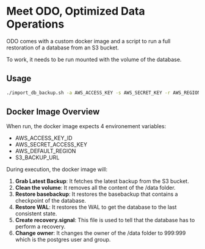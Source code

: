 # Meet ODO, Optimized Data Operations

ODO comes with a custom docker image and a script to run a full restoration of a database from an S3 bucket.

To work, it needs to be run mounted with the volume of the database.

## Usage

```bash
./import_db_backup.sh -a AWS_ACCESS_KEY -s AWS_SECRET_KEY -r AWS_REGION -u S3_BACKUP_URL
```

## Docker Image Overview

When run, the docker image expects 4 environement variables:
- AWS_ACCESS_KEY_ID
- AWS_SECRET_ACCESS_KEY
- AWS_DEFAULT_REGION
- S3_BACKUP_URL

During execution, the docker image will:

1. **Grab Latest Backup**: It fetches the latest backup from the S3 bucket.
2. **Clean the volume**: It removes all the content of the /data folder.
3. **Restore basebackup**: It restores the basebackup that contains a checkpoint of the database.
4. **Restore WAL**: It restores the WAL to get the database to the last consistent state.
5. **Create recovery.signal**: This file is used to tell that the database has to perform a recovery.
6. **Change owner**: It changes the owner of the /data folder to 999:999 which is the postgres user and group.
